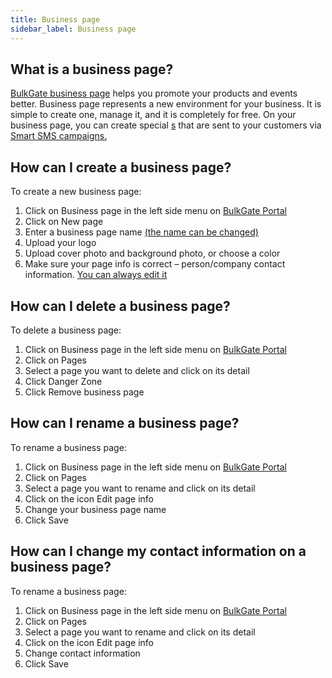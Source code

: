 ```yaml
---
title: Business page 
sidebar_label: Business page 
---
```


## What is a business page?
[BulkGate business page](https://www.bulkgate.com/en/solutions/smart-sms#business-page) helps you promote your products and events better. Business page represents a new environment for your business. It is simple to create one, manage it, and it is completely for free. 
On your business page, you can create special [s](offers.md#how-can-i-create-an-offer) that are sent to your customers via [Smart SMS campaigns.](creating-smart-sms-campaign.md#how-do-i-create-smart-sms-campaign) 

## How can I create a business page?
To create a new business page:
1.	Click on Business page in the left side menu on [BulkGate Portal](https://portal.bulkgate.com/)
2.	Click on New page
3.	Enter a business page name [(the name can be changed)](#how-can-i-rename-a-business-page)
4.	Upload your logo
5.	Upload cover photo and background photo, or choose a color
6.	Make sure your page info is correct – person/company contact information. [You can always edit it](#how-can-i-rename-a-business-page)

## How can I delete a business page?
To delete a business page:
1.	Click on Business page in the left side menu on [BulkGate Portal](https://portal.bulkgate.com/)
2.	Click on Pages
3.	Select a page you want to delete and click on its detail
4.	Click Danger Zone
5.	Click Remove business page

## How can I rename a business page?
To rename a business page:
1.	Click on Business page in the left side menu on [BulkGate Portal](https://portal.bulkgate.com/)
2.	Click on Pages
3.	Select a page you want to rename and click on its detail
4.	Click on the icon Edit page info
5.	Change your business page name
6.	Click Save

## How can I change my contact information on a business page?
To rename a business page:
1.	Click on Business page in the left side menu on [BulkGate Portal](https://portal.bulkgate.com/)
2.	Click on Pages
3.	Select a page you want to rename and click on its detail
4.	Click on the icon Edit page info
5.	Change contact information
6.	Click Save

